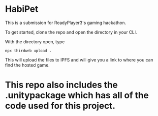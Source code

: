 # HabiPet
This is a submission for ReadyPlayer3's gaming hackathon.


To get started, clone the repo and open the directory in your CLI.

With the directory open, type 

`npx thirdweb upload .`

 This will upload the files to IPFS and will give you a link to where you can find the hosted game. 

# This repo also includes the .unitypackage which has all of the code used for this project.
